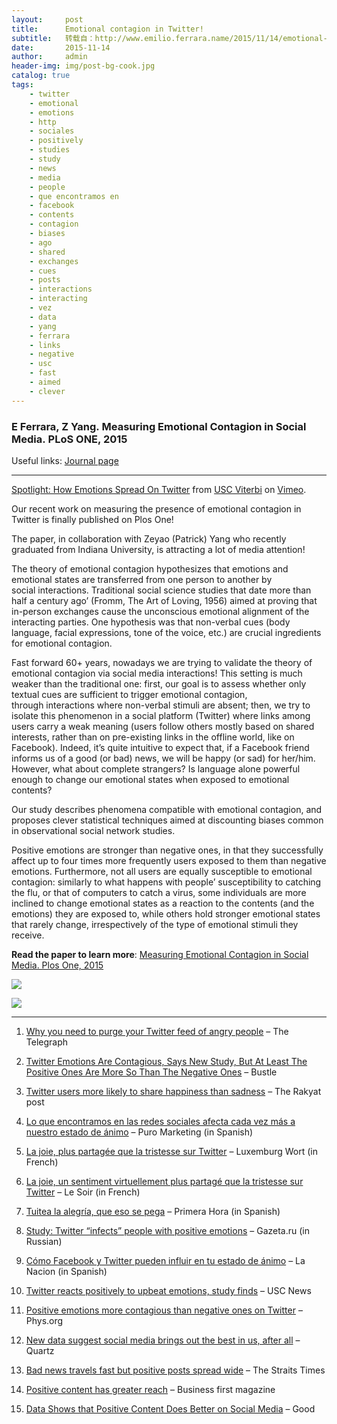```yaml
---
layout:     post
title:      Emotional contagion in Twitter!
subtitle:   转载自：http://www.emilio.ferrara.name/2015/11/14/emotional-contagion-in-twitter/
date:       2015-11-14
author:     admin
header-img: img/post-bg-cook.jpg
catalog: true
tags:
    - twitter
    - emotional
    - emotions
    - http
    - sociales
    - positively
    - studies
    - study
    - news
    - media
    - people
    - que encontramos en
    - facebook
    - contents
    - contagion
    - biases
    - ago
    - shared
    - exchanges
    - cues
    - posts
    - interactions
    - interacting
    - vez
    - data
    - yang
    - ferrara
    - links
    - negative
    - usc
    - fast
    - aimed
    - clever
---
```


### E Ferrara, Z Yang. Measuring Emotional Contagion in Social Media. PLoS ONE, 2015

Useful links: [Journal page](http://journals.plos.org/plosone/article?id=10.1371/journal.pone.0142390)

---



[Spotlight: How Emotions Spread On Twitter](https://vimeo.com/167200086) from [USC Viterbi](https://vimeo.com/uscviterbi) on [Vimeo](https://vimeo.com/.).

Our recent work on measuring the presence of emotional contagion in Twitter is finally published on Plos One!

The paper, in collaboration with Zeyao (Patrick) Yang who recently graduated from Indiana University, is attracting a lot of media attention!

The theory of emotional contagion hypothesizes that emotions and emotional states are transferred from one person to another by social interactions. Traditional social science studies that date more than half a century ago’ (Fromm, The Art of Loving, 1956) aimed at proving that in-person exchanges cause the unconscious emotional alignment of the interacting parties. One hypothesis was that non-verbal cues (body language, facial expressions, tone of the voice, etc.) are crucial ingredients for emotional contagion.

Fast forward 60+ years, nowadays we are trying to validate the theory of emotional contagion via social media interactions! This setting is much weaker than the traditional one: first, our goal is to assess whether only textual cues are sufficient to trigger emotional contagion, through interactions where non-verbal stimuli are absent; then, we try to isolate this phenomenon in a social platform (Twitter) where links among users carry a weak meaning (users follow others mostly based on shared interests, rather than on pre-existing links in the offline world, like on Facebook). Indeed, it’s quite intuitive to expect that, if a Facebook friend informs us of a good (or bad) news, we will be happy (or sad) for her/him. However, what about complete strangers? Is language alone powerful enough to change our emotional states when exposed to emotional contents?

Our study describes phenomena compatible with emotional contagion, and proposes clever statistical techniques aimed at discounting biases common in observational social network studies.

Positive emotions are stronger than negative ones, in that they successfully affect up to four times more frequently users exposed to them than negative emotions. Furthermore, not all users are equally susceptible to emotional contagion: similarly to what happens with people’ susceptibility to catching the flu, or that of computers to catch a virus, some individuals are more inclined to change emotional states as a reaction to the contents (and the emotions) they are exposed to, while others hold stronger emotional states that rarely change, irrespectively of the type of emotional stimuli they receive.

**Read the paper to learn more**: [Measuring Emotional Contagion in Social Media. Plos One, 2015](http://journals.plos.org/plosone/article?id=10.1371/journal.pone.0142390)

[![](http://www.emilio.ferrara.name/wp-content/uploads/2015/11/journal.pone_.0142390.g005-300x168.png)
](http://www.emilio.ferrara.name/wp-content/uploads/2015/11/journal.pone_.0142390.g005.png)

[![](http://www.emilio.ferrara.name/wp-content/uploads/2015/11/journal.pone_.0142390.g001-300x168.png)
](http://www.emilio.ferrara.name/wp-content/uploads/2015/11/journal.pone_.0142390.g001.png)

---


1. [Why you need to purge your Twitter feed of angry people](http://www.telegraph.co.uk/technology/twitter/11987330/Why-you-need-to-purge-your-Twitter-feed-of-angry-people.html) – The Telegraph

1. [Twitter Emotions Are Contagious, Says New Study, But At Least The Positive Ones Are More So Than The Negative Ones](http://www.bustle.com/articles/122918-twitter-emotions-are-contagious-says-new-study-but-at-least-the-positive-ones-are-more-so) – Bustle

1. [Twitter users more likely to share happiness than sadness](http://www.therakyatpost.com/uncategorized/2015/11/16/twitter-users-more-likely-to-share-happiness-than-sadness) – The Rakyat post

1. [Lo que encontramos en las redes sociales afecta cada vez más a nuestro estado de ánimo](http://www.puromarketing.com/16/25819/encontramos-redes-sociales-afecta-cada-vez-mas-nuestro-estado-animo.html) – Puro Marketing (in Spanish)

1. [La joie, plus partagée que la tristesse sur Twitter](http://www.wort.lu/fr/panorama/recherche-la-joie-plus-partagee-que-la-tristesse-sur-twitter-564343640da165c55dc4cf8d) – Luxemburg Wort (in French)

1. [La joie, un sentiment virtuellement plus partagé que la tristesse sur Twitter](http://geeko.lesoir.be/2015/11/12/la-joie-un-sentiment-virtuellement-plus-partage-que-la-tristesse-sur-twitter) – Le Soir (in French)

1. [Tuitea la alegría, que eso se pega](http://www.primerahora.com/tecnologia/nota/tuitealaalegriaqueesosepega-1119980) – Primera Hora (in Spanish)

1. [Study: Twitter “infects” people with positive emotions](http://www.gazeta.ru/science/news/2015/11/10/n_7869521.shtml) – Gazeta.ru (in Russian)

1. [Cómo Facebook y Twitter pueden influir en tu estado de ánimo](http://www.lanacion.com.ar/1844462-como-facebook-y-twitter-pueden-influir-en-tu-estado-de-animo) – La Nacion (in Spanish)

1. [Twitter reacts positively to upbeat emotions, study finds](https://news.usc.edu/88521/twitter-reacts-positively-to-upbeat-emotions-study-finds) – USC News

1. [Positive emotions more contagious than negative ones on Twitter](http://phys.org/news/2015-11-positive-emotions-contagious-negative-twitter.html) – Phys.org

1. [New data suggest social media brings out the best in us, after all](http://qz.com/515114/new-data-suggests-social-media-brings-out-the-best-in-us-after-all) – Quartz

1. [Bad news travels fast but positive posts spread wide](http://www.straitstimes.com/singapore/bad-news-travels-fast-but-positive-posts-spread-wide) – The Straits Times

1. [Positive content has greater reach](http://www.businessfirstmagazine.com.au/positive-content-greater-reach) – Business first magazine

1. [Data Shows that Positive Content Does Better on Social Media](http://magazine.good.is/articles/positive-content-does-better-on-social-media) – Good

